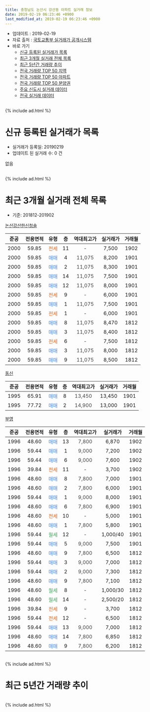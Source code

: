 ```yaml
---
title: 충청남도 논산시 강산동 아파트 실거래 정보
date: 2019-02-19 06:23:46 +0900
last_modified_at: 2019-02-19 06:23:46 +0900
---
```


* 업데이트 : 2019-02-19
* 자료 출처 : [국토교통부 실거래가 공개시스템](http://rt.molit.go.kr)
* 바로 가기
    * [신규 등록된 실거래가 목록](#신규-등록된-실거래가-목록)
    * [최근 3개월 실거래 전체 목록](#최근-3개월-실거래-전체-목록)
    * [최근 5년간 거래량 추이](#최근-5년간-거래량-추이)
    * [전국 거래량 TOP 50 지역](https://ayogom.github.io/apt-trade-info/최근-3개월-전국에서-가장-거래가-많이-발생한-지역)
    * [전국 거래량 TOP 50 아파트](https://ayogom.github.io/apt-trade-info/최근-3개월-전국에서-가장-거래가-많이-발생한-아파트)
    * [전국 거래량 TOP 50 분양권](https://ayogom.github.io/apt-trade-info/최근-3개월-전국에서-가장-거래가-많이-발생한-분양권)
    * [주요 신도시 실거래 데이터](https://ayogom.github.io/apt-trade-info/주요-신도시)
    * [전국 실거래 데이터](https://ayogom.github.io/apt-trade-info/전국)
<br>
{% include ad.html %}
<br>

# 신규 등록된 실거래가 목록
* 실거래가 등록일: 20190219
* 업데이트 된 실거래 수: 0 건

없음

<br>
{% include ad.html %}
<br>

# 최근 3개월 실거래 전체 목록
* 기준: 201812-201902


[논산강산한신청솔](https://search.naver.com/search.naver?query=%EC%B6%A9%EC%B2%AD%EB%82%A8%EB%8F%84+%EB%85%BC%EC%82%B0%EC%8B%9C+%EA%B0%95%EC%82%B0%EB%8F%99+%EB%85%BC%EC%82%B0%EA%B0%95%EC%82%B0%ED%95%9C%EC%8B%A0%EC%B2%AD%EC%86%94)

|준공|전용면적|유형|층|역대최고가|실거래가|거래월|
|:---:|:---:|:---:|:---:|:---:|:---:|:---:|
|2000|59.85|<span style="color:#ff5a00">전세</span>|11|<span style="color:#444444">-</span>|7,500|1902|
|2000|59.85|<span style="color:#4285f3">매매</span>|4|<span style="color:#444444">11,075</span>|8,200|1901|
|2000|59.85|<span style="color:#4285f3">매매</span>|2|<span style="color:#444444">11,075</span>|8,300|1901|
|2000|59.85|<span style="color:#4285f3">매매</span>|14|<span style="color:#444444">11,075</span>|7,500|1901|
|2000|59.85|<span style="color:#4285f3">매매</span>|12|<span style="color:#444444">11,075</span>|8,000|1901|
|2000|59.85|<span style="color:#ff5a00">전세</span>|9|<span style="color:#444444">-</span>|6,000|1901|
|2000|59.85|<span style="color:#4285f3">매매</span>|1|<span style="color:#444444">11,075</span>|7,500|1901|
|2000|59.85|<span style="color:#ff5a00">전세</span>|1|<span style="color:#444444">-</span>|6,000|1901|
|2000|59.85|<span style="color:#4285f3">매매</span>|8|<span style="color:#444444">11,075</span>|8,470|1812|
|2000|59.85|<span style="color:#4285f3">매매</span>|3|<span style="color:#444444">11,075</span>|8,400|1812|
|2000|59.85|<span style="color:#ff5a00">전세</span>|6|<span style="color:#444444">-</span>|7,500|1812|
|2000|59.85|<span style="color:#4285f3">매매</span>|3|<span style="color:#444444">11,075</span>|8,000|1812|
|2000|59.85|<span style="color:#4285f3">매매</span>|9|<span style="color:#444444">11,075</span>|8,500|1812|

[동신](https://search.naver.com/search.naver?query=%EC%B6%A9%EC%B2%AD%EB%82%A8%EB%8F%84+%EB%85%BC%EC%82%B0%EC%8B%9C+%EA%B0%95%EC%82%B0%EB%8F%99+%EB%8F%99%EC%8B%A0)

|준공|전용면적|유형|층|역대최고가|실거래가|거래월|
|:---:|:---:|:---:|:---:|:---:|:---:|:---:|
|1995|65.91|<span style="color:#4285f3">매매</span>|8|<span style="color:#444444">13,450</span>|13,450|1901|
|1995|77.72|<span style="color:#4285f3">매매</span>|2|<span style="color:#444444">14,900</span>|13,000|1901|

[부영](https://search.naver.com/search.naver?query=%EC%B6%A9%EC%B2%AD%EB%82%A8%EB%8F%84+%EB%85%BC%EC%82%B0%EC%8B%9C+%EA%B0%95%EC%82%B0%EB%8F%99+%EB%B6%80%EC%98%81)

|준공|전용면적|유형|층|역대최고가|실거래가|거래월|
|:---:|:---:|:---:|:---:|:---:|:---:|:---:|
|1996|48.60|<span style="color:#4285f3">매매</span>|13|<span style="color:#444444">7,800</span>|6,870|1902|
|1996|59.44|<span style="color:#4285f3">매매</span>|1|<span style="color:#444444">9,000</span>|7,200|1902|
|1996|59.44|<span style="color:#4285f3">매매</span>|6|<span style="color:#444444">9,000</span>|7,600|1902|
|1996|39.84|<span style="color:#ff5a00">전세</span>|11|<span style="color:#444444">-</span>|3,700|1902|
|1996|48.60|<span style="color:#4285f3">매매</span>|8|<span style="color:#444444">7,800</span>|7,000|1901|
|1996|48.60|<span style="color:#4285f3">매매</span>|2|<span style="color:#444444">7,800</span>|6,000|1901|
|1996|59.44|<span style="color:#4285f3">매매</span>|1|<span style="color:#444444">9,000</span>|8,000|1901|
|1996|48.60|<span style="color:#4285f3">매매</span>|6|<span style="color:#444444">7,800</span>|6,900|1901|
|1996|48.60|<span style="color:#ff5a00">전세</span>|10|<span style="color:#444444">-</span>|5,000|1901|
|1996|48.60|<span style="color:#4285f3">매매</span>|1|<span style="color:#444444">7,800</span>|5,800|1901|
|1996|59.44|<span style="color:#34a853">월세</span>|12|<span style="color:#444444">-</span>|1,000/40|1901|
|1996|59.44|<span style="color:#4285f3">매매</span>|5|<span style="color:#444444">9,000</span>|7,500|1901|
|1996|48.60|<span style="color:#4285f3">매매</span>|9|<span style="color:#444444">7,800</span>|6,500|1812|
|1996|59.44|<span style="color:#4285f3">매매</span>|3|<span style="color:#444444">9,000</span>|7,000|1812|
|1996|59.44|<span style="color:#4285f3">매매</span>|2|<span style="color:#444444">9,000</span>|7,300|1812|
|1996|48.60|<span style="color:#4285f3">매매</span>|9|<span style="color:#444444">7,800</span>|7,100|1812|
|1996|48.60|<span style="color:#34a853">월세</span>|8|<span style="color:#444444">-</span>|1,000/30|1812|
|1996|48.60|<span style="color:#34a853">월세</span>|14|<span style="color:#444444">-</span>|2,500/20|1812|
|1996|39.84|<span style="color:#ff5a00">전세</span>|9|<span style="color:#444444">-</span>|3,700|1812|
|1996|59.44|<span style="color:#ff5a00">전세</span>|12|<span style="color:#444444">-</span>|6,500|1812|
|1996|59.44|<span style="color:#4285f3">매매</span>|13|<span style="color:#444444">9,000</span>|7,000|1812|
|1996|48.60|<span style="color:#4285f3">매매</span>|14|<span style="color:#444444">7,800</span>|6,850|1812|
|1996|48.60|<span style="color:#4285f3">매매</span>|9|<span style="color:#444444">7,800</span>|6,200|1812|


<br>
{% include ad.html %}
<br>

# 최근 5년간 거래량 추이


<div style="width:100%;">
    <canvas id="deal_progress" height="200"></canvas>
</div>

<script>
new Chart(document.getElementById("deal_progress"), {
    type: 'line',
    data: {
        labels: ['201402','201403','201404','201405','201406','201407','201408','201409','201410','201411','201412','201501','201502','201503','201504','201505','201506','201507','201508','201509','201510','201511','201512','201601','201602','201603','201604','201605','201606','201607','201608','201609','201610','201611','201612','201701','201702','201703','201704','201705','201706','201707','201708','201709','201710','201711','201712','201801','201802','201803','201804','201805','201806','201807','201808','201809','201810','201811','201812','201901','201902'],
        datasets: [{
            label: '매매',
            pointRadius: 1,
            data: [13, 10, 7, 11, 7, 7, 5, 5, 10, 17, 11, 24, 10, 21, 12, 11, 17, 23, 14, 14, 23, 22, 7, 16, 13, 19, 17, 23, 19, 12, 6, 15, 16, 14, 12, 13, 12, 17, 22, 16, 20, 17, 11, 20, 3, 11, 8, 14, 10, 8, 14, 20, 9, 8, 8, 7, 10, 9, 11, 13, 3],
            borderColor: "rgba(255, 201, 14, 1)",
            backgroundColor: "rgba(255, 201, 14, 0.5)",
            fill: false,
            lineTension: 0
        },{
            label: '전월세',
            pointRadius: 1,
            data: [7, 7, 4, 5, 5, 7, 4, 4, 14, 14, 5, 16, 5, 10, 10, 6, 6, 8, 4, 8, 13, 10, 5, 13, 9, 12, 6, 6, 5, 9, 2, 2, 11, 6, 7, 8, 10, 10, 6, 10, 7, 6, 8, 4, 5, 5, 6, 0, 9, 4, 4, 6, 2, 4, 3, 5, 7, 5, 5, 4, 2],
            borderColor: "rgba(0, 141, 185, 1)",
            backgroundColor: "rgba(0, 141, 185, 0.5)",
            fill: false,
            lineTension: 0
        }
        ]
    },
    options: {
        responsive: true,
        title: {
            display: false
        },
        tooltips: {
            mode: 'index',
            intersect: false
        },
        hover: {
            mode: 'nearest',
            intersect: true
        },
        scales: {
            xAxes: [{
                display: true,
                scaleLabel: {
                    display: true,
                    labelString: '년/월'
                }
            }],
            yAxes: [{
                display: true,
                ticks: {
                    suggestedMin: 0,
                },
                scaleLabel: {
                    display: true,
                    labelString: '실거래 수'
                }
            }]
        }
    }
});

</script>


<br>
{% include ad.html %}
<br>

